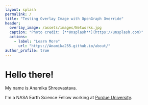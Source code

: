```yaml
---
layout: splash
permalink: /
title: "Testing Overlay Image with OpenGraph Override"
header:
  overlay_image: /assets/images/Networks.jpg
  caption: "Photo credit: [**Unsplash**](https://unsplash.com)"
  actions:
    - label: "Learn More"
      url: "https://Anamika255.github.io/about/"
author_profile: true
---
```


# Hello there!

My name is Anamika Shreevastava.

I'm a NASA Earth Science Fellow working at [Purdue University](https://www.purdue.edu/).
